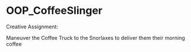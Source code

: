 # OOP_CoffeeSlinger

Creative Assignment:

Maneuver the Coffee Truck to the Snorlaxes to deliver them their morning coffee
